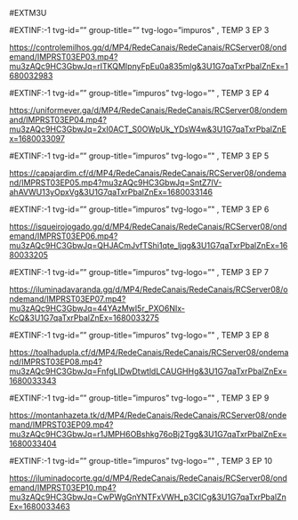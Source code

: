 #EXTM3U

#EXTINF:-1 tvg-id=”” group-title=”” tvg-logo=”impuros" , TEMP 3 EP 3

https://controlemilhos.gq/d/MP4/RedeCanais/RedeCanais/RCServer08/ondemand/IMPRST03EP03.mp4?mu3zAQc9HC3GbwJq=rITKQMIpnyFpEu0a835mlg&3U1G7qaTxrPbalZnEx=1680032983

#EXTINF:-1 tvg-id=”” group-title=”impuros” tvg-logo=”" , TEMP 3 EP 4

https://uniformever.ga/d/MP4/RedeCanais/RedeCanais/RCServer08/ondemand/IMPRST03EP04.mp4?mu3zAQc9HC3GbwJq=2xI0ACT_S0OWpUk_YDsW4w&3U1G7qaTxrPbalZnEx=1680033097

#EXTINF:-1 tvg-id=”” group-title=”impuros” tvg-logo=”" , TEMP 3 EP 5

https://capajardim.cf/d/MP4/RedeCanais/RedeCanais/RCServer08/ondemand/IMPRST03EP05.mp4?mu3zAQc9HC3GbwJq=SntZ7IV-ahAVWU13yOpxVg&3U1G7qaTxrPbalZnEx=1680033146

#EXTINF:-1 tvg-id=”” group-title=”impuros” tvg-logo=”" , TEMP 3 EP 6

https://isqueirojogado.gq/d/MP4/RedeCanais/RedeCanais/RCServer08/ondemand/IMPRST03EP06.mp4?mu3zAQc9HC3GbwJq=QHJACmJvfTShi1qte_ljqg&3U1G7qaTxrPbalZnEx=1680033205

#EXTINF:-1 tvg-id=”” group-title=”impuros” tvg-logo=”" , TEMP 3 EP 7

https://iluminadavaranda.gq/d/MP4/RedeCanais/RedeCanais/RCServer08/ondemand/IMPRST03EP07.mp4?mu3zAQc9HC3GbwJq=44YAzMwI5r_PXO6NIx-KcQ&3U1G7qaTxrPbalZnEx=1680033275

#EXTINF:-1 tvg-id=”” group-title=”impuros” tvg-logo=”" , TEMP 3 EP 8

https://toalhadupla.cf/d/MP4/RedeCanais/RedeCanais/RCServer08/ondemand/IMPRST03EP08.mp4?mu3zAQc9HC3GbwJq=FnfgLIDwDtwtldLCAUGHHg&3U1G7qaTxrPbalZnEx=1680033343

#EXTINF:-1 tvg-id=”” group-title=”impuros” tvg-logo=”" , TEMP 3 EP 9

https://montanhazeta.tk/d/MP4/RedeCanais/RedeCanais/RCServer08/ondemand/IMPRST03EP09.mp4?mu3zAQc9HC3GbwJq=r1JMPH6OBshkg76oBj2Tgg&3U1G7qaTxrPbalZnEx=1680033404

#EXTINF:-1 tvg-id=”” group-title=”impuros” tvg-logo=”" , TEMP 3 EP 10

https://iluminadocorte.gq/d/MP4/RedeCanais/RedeCanais/RCServer08/ondemand/IMPRST03EP10.mp4?mu3zAQc9HC3GbwJq=CwPWgGnYNTFxVWH_p3CICg&3U1G7qaTxrPbalZnEx=1680033463

